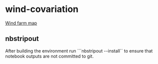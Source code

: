 # wind-covariation


[Wind farm map](https://windeurope.org/intelligence-platform/product/european-offshore-wind-farms-map-public/)

## nbstripout
After building the environment run ```nbstripout --install`` to ensure that notebook outputs are not committed to git.
